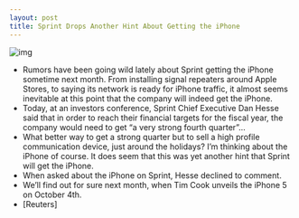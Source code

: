 ```yaml
---
layout: post
title: Sprint Drops Another Hint About Getting the iPhone
---
```

![img](http://media.idownloadblog.com/wp-content/uploads/2011/08/Sprint-iPhone.jpeg)
* Rumors have been going wild lately about Sprint getting the iPhone sometime next month. From installing signal repeaters around Apple Stores, to saying its network is ready for iPhone traffic, it almost seems inevitable at this point that the company will indeed get the iPhone.
* Today, at an investors conference, Sprint Chief Executive Dan Hesse said that in order to reach their financial targets for the fiscal year, the company would need to get “a very strong fourth quarter”…
* What better way to get a strong quarter but to sell a high profile communication device, just around the holidays? I’m thinking about the iPhone of course. It does seem that this was yet another hint that Sprint will get the iPhone.
* When asked about the iPhone on Sprint, Hesse declined to comment.
* We’ll find out for sure next month, when Tim Cook unveils the iPhone 5 on October 4th.
* [Reuters]

